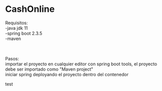 # CashOnline

Requisitos:</br>
  -java jdk 11 </br>
  -spring boot 2.3.5</br>
  -maven </br>
  </br></br>
  
Pasos:</br>
  importar el proyecto en cualquier editor con spring boot tools, el proyecto debe ser importado como "Maven project"</br>
  iniciar spring deployando el proyecto dentro del contenedor</br>
  
  test


